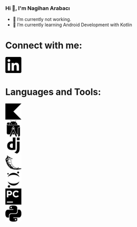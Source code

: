 ### Hi 👋, I'm Nagihan Arabacı

- 🔭 I’m currently not working.
- 🌱 I’m currently learning Android Development with Kotlin


# Connect with me:
[<img src="linkedin.svg" width="50" height="50">](https://www.linkedin.com/in/nagihan-arabaci/)
 

  
# Languages and Tools:
[<img src="kotlin.svg" width="50" height="50">]()  
[<img src="androidstudio.svg" width="50" height="50">]()  
[<img src="django.svg" width="50" height="50">]()  
[<img src="flask.svg" width="50" height="50">]()  
[<img src="jupyter.svg" width="50" height="50">](https://jupyter.org/try)   
[<img src="pycharm.svg" width="50" height="50">]()   
[<img src="python.svg" width="50" height="50">]()   



